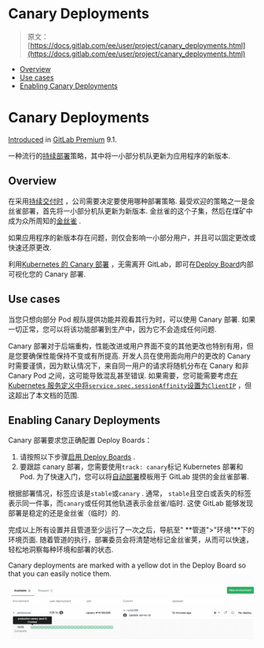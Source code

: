 # Canary Deployments

> 原文：[https://docs.gitlab.com/ee/user/project/canary_deployments.html](https://docs.gitlab.com/ee/user/project/canary_deployments.html)

*   [Overview](#overview)
*   [Use cases](#use-cases)
*   [Enabling Canary Deployments](#enabling-canary-deployments)

# Canary Deployments[](#canary-deployments-premium "Permalink")

[Introduced](https://gitlab.com/gitlab-org/gitlab/-/issues/1659) in [GitLab Premium](https://about.gitlab.com/pricing/) 9.1.

一种流行的[持续部署](https://en.wikipedia.org/wiki/Continuous_deployment)策略，其中将一小部分机队更新为应用程序的新版本.

## Overview[](#overview "Permalink")

在采用[持续交付时](https://about.gitlab.com/blog/2016/08/05/continuous-integration-delivery-and-deployment-with-gitlab/) ，公司需要决定要使用哪种部署策略. 最受欢迎的策略之一是金丝雀部署，首先将一小部分机队更新为新版本. 金丝雀的这个子集，然后在煤矿中成为众所周知的[金丝雀](https://en.wiktionary.org/wiki/canary_in_a_coal_mine) .

如果应用程序的新版本存在问题，则仅会影响一小部分用户，并且可以固定更改或快速还原更改.

利用[Kubernetes 的 Canary 部署](https://kubernetes.io/docs/concepts/cluster-administration/manage-deployment/#canary-deployments) ，无需离开 GitLab，即可在[Deploy Board](deploy_boards.html)内部可视化您的 Canary 部署.

## Use cases[](#use-cases "Permalink")

当您只想向部分 Pod 舰队提供功能并观看其行为时，可以使用 Canary 部署. 如果一切正常，您可以将该功能部署到生产中，因为它不会造成任何问题.

Canary 部署对于后端重构，性能改进或用户界面不变的其他更改也特别有用，但是您要确保性能保持不变或有所提高. 开发人员在使用面向用户的更改的 Canary 时需要谨慎，因为默认情况下，来自同一用户的请求将随机分布在 Canary 和非 Canary Pod 之间，这可能导致混乱甚至错误. 如果需要，您可能需要考虑[在 Kubernetes 服务定义中将`service.spec.sessionAffinity`设置为`ClientIP`](https://kubernetes.io/docs/concepts/services-networking/service/#virtual-ips-and-service-proxies) ，但这超出了本文档的范围.

## Enabling Canary Deployments[](#enabling-canary-deployments "Permalink")

Canary 部署要求您正确配置 Deploy Boards：

1.  请按照以下步骤[启用 Deploy Boards](deploy_boards.html#enabling-deploy-boards) .
2.  要跟踪 canary 部署，您需要使用`track: canary`标记 Kubernetes 部署和 Pod. 为了快速入门，您可以将[自动部署](../../topics/autodevops/stages.html#auto-deploy)模板用于 GitLab 提供的金丝雀部署.

根据部署情况，标签应该是`stable`或`canary` . 通常， `stable`且空白或丢失的标签表示同一件事，而`canary`或任何其他轨道表示金丝雀/临时. 这使 GitLab 能够发现部署是稳定的还是金丝雀（临时）的.

完成以上所有设置并且管道至少运行了一次之后，导航至" **管道">"环境"**下的环境页面. 随着管道的执行，部署委员会将清楚地标记金丝雀荚，从而可以快速，轻松地洞察每种环境和部署的状态.

Canary deployments are marked with a yellow dot in the Deploy Board so that you can easily notice them.

[![Canary deployments on Deploy Board](img/9a002df90c6ed1d01c8ae3a9817242df.png)](img/deploy_boards_canary_deployments.png)